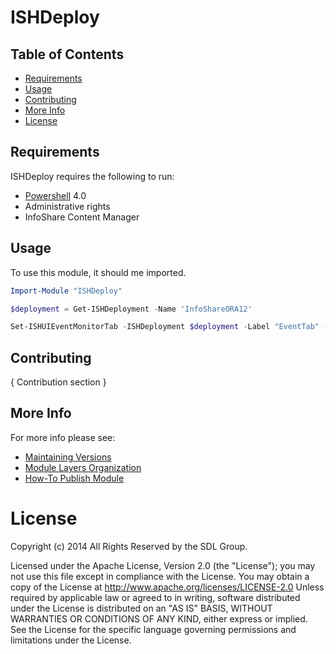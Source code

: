 ﻿
# ISHDeploy

Table of Contents
-----------------

  * [Requirements](#requirements)
  * [Usage](#usage)
  * [Contributing](#contributing)
  * [More Info](#more-info)
  * [License](#license)


Requirements
------------

ISHDeploy requires the following to run:

* [Powershell][ps] 4.0
* Administrative rights
* InfoShare Content Manager

Usage
-----

To use this module, it should me imported.

```powershell
Import-Module "ISHDeploy"

$deployment = Get-ISHDeployment -Name 'InfoShareORA12'

Set-ISHUIEventMonitorTab -ISHDeployment $deployment -Label "EventTab" -Description "New Event Tab"
```

Contributing
------------

{ Contribution section }

More Info
------------

For more info please see:

  * [Maintaining Versions][versions]
  * [Module Layers Organization][layers]
  * [How-To Publish Module][publish-module]


# License
Copyright (c) 2014 All Rights Reserved by the SDL Group.

Licensed under the Apache License, Version 2.0 (the "License");
you may not use this file except in compliance with the License.
You may obtain a copy of the License at
http://www.apache.org/licenses/LICENSE-2.0
Unless required by applicable law or agreed to in writing, software
distributed under the License is distributed on an "AS IS" BASIS,
WITHOUT WARRANTIES OR CONDITIONS OF ANY KIND, either express or implied.
See the License for the specific language governing permissions and
limitations under the License.


[versions]: ./Notes/Maintain%20versions.md
[layers]: ./Notes/Module%20Layers.md
[publish-module]: ./Notes/Publish%20Module%20To%20PSGallery.md

[ps]: https://msdn.microsoft.com/en-us/powershell/mt173057.aspx